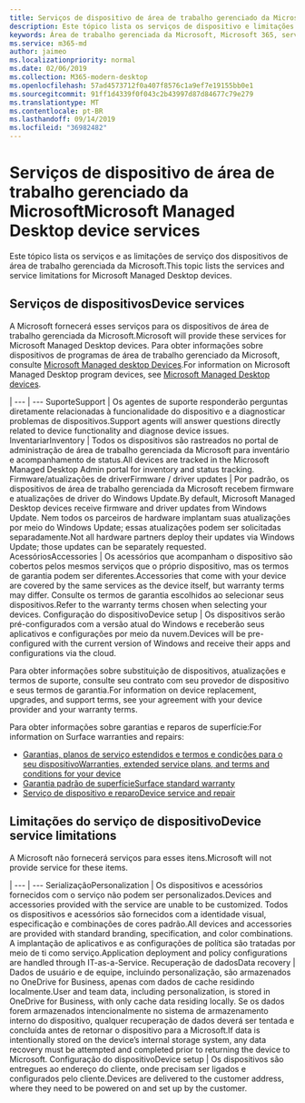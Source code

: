 ```yaml
---
title: Serviços de dispositivo de área de trabalho gerenciado da Microsoft
description: Este tópico lista os serviços de dispositivo e limitações da área de trabalho gerenciada da Microsoft.
keywords: Área de trabalho gerenciada da Microsoft, Microsoft 365, serviço, documentação
ms.service: m365-md
author: jaimeo
ms.localizationpriority: normal
ms.date: 02/06/2019
ms.collection: M365-modern-desktop
ms.openlocfilehash: 57ad4573712f0a407f8576c1a9ef7e19155bb0e1
ms.sourcegitcommit: 91ff1d4339f0f043c2b43997d87d84677c79e279
ms.translationtype: MT
ms.contentlocale: pt-BR
ms.lasthandoff: 09/14/2019
ms.locfileid: "36982482"
---
```

# <a name="microsoft-managed-desktop-device-services"></a><span data-ttu-id="5d45b-104">Serviços de dispositivo de área de trabalho gerenciado da Microsoft</span><span class="sxs-lookup"><span data-stu-id="5d45b-104">Microsoft Managed Desktop device services</span></span>

<span data-ttu-id="5d45b-105">Este tópico lista os serviços e as limitações de serviço dos dispositivos de área de trabalho gerenciada da Microsoft.</span><span class="sxs-lookup"><span data-stu-id="5d45b-105">This topic lists the services and service limitations for Microsoft Managed Desktop devices.</span></span>

## <a name="device-services"></a><span data-ttu-id="5d45b-106">Serviços de dispositivos</span><span class="sxs-lookup"><span data-stu-id="5d45b-106">Device services</span></span>

<span data-ttu-id="5d45b-107">A Microsoft fornecerá esses serviços para os dispositivos de área de trabalho gerenciada da Microsoft.</span><span class="sxs-lookup"><span data-stu-id="5d45b-107">Microsoft will provide these services for Microsoft Managed Desktop devices.</span></span> <span data-ttu-id="5d45b-108">Para obter informações sobre dispositivos de programas de área de trabalho gerenciado da Microsoft, consulte [Microsoft Managed desktop Devices](device-list.md).</span><span class="sxs-lookup"><span data-stu-id="5d45b-108">For information on Microsoft Managed Desktop program devices, see [Microsoft Managed Desktop devices](device-list.md).</span></span>

 | 
 --- | ---
<span data-ttu-id="5d45b-109">Suporte</span><span class="sxs-lookup"><span data-stu-id="5d45b-109">Support</span></span> | <span data-ttu-id="5d45b-110">Os agentes de suporte responderão perguntas diretamente relacionadas à funcionalidade do dispositivo e a diagnosticar problemas de dispositivos.</span><span class="sxs-lookup"><span data-stu-id="5d45b-110">Support agents will answer questions directly related to device functionality and diagnose device issues.</span></span>
<span data-ttu-id="5d45b-111">Inventariar</span><span class="sxs-lookup"><span data-stu-id="5d45b-111">Inventory</span></span> | <span data-ttu-id="5d45b-112">Todos os dispositivos são rastreados no portal de administração de área de trabalho gerenciada da Microsoft para inventário e acompanhamento de status.</span><span class="sxs-lookup"><span data-stu-id="5d45b-112">All devices are tracked in the Microsoft Managed Desktop Admin portal for inventory and status tracking.</span></span>
<span data-ttu-id="5d45b-113">Firmware/atualizações de driver</span><span class="sxs-lookup"><span data-stu-id="5d45b-113">Firmware / driver updates</span></span> | <span data-ttu-id="5d45b-114">Por padrão, os dispositivos de área de trabalho gerenciada da Microsoft recebem firmware e atualizações de driver do Windows Update.</span><span class="sxs-lookup"><span data-stu-id="5d45b-114">By default, Microsoft Managed Desktop devices receive firmware and driver updates from Windows Update.</span></span> <span data-ttu-id="5d45b-115">Nem todos os parceiros de hardware implantam suas atualizações por meio do Windows Update; essas atualizações podem ser solicitadas separadamente.</span><span class="sxs-lookup"><span data-stu-id="5d45b-115">Not all hardware partners deploy their updates via Windows Update; those updates can be separately requested.</span></span>
<span data-ttu-id="5d45b-116">Acessórios</span><span class="sxs-lookup"><span data-stu-id="5d45b-116">Accessories</span></span> | <span data-ttu-id="5d45b-117">Os acessórios que acompanham o dispositivo são cobertos pelos mesmos serviços que o próprio dispositivo, mas os termos de garantia podem ser diferentes.</span><span class="sxs-lookup"><span data-stu-id="5d45b-117">Accessories that come with your device are covered by the same services as the device itself, but warranty terms may differ.</span></span> <span data-ttu-id="5d45b-118">Consulte os termos de garantia escolhidos ao selecionar seus dispositivos.</span><span class="sxs-lookup"><span data-stu-id="5d45b-118">Refer to the warranty terms chosen when selecting your devices.</span></span> 
<span data-ttu-id="5d45b-119">Configuração do dispositivo</span><span class="sxs-lookup"><span data-stu-id="5d45b-119">Device setup</span></span>    | <span data-ttu-id="5d45b-120">Os dispositivos serão pré-configurados com a versão atual do Windows e receberão seus aplicativos e configurações por meio da nuvem.</span><span class="sxs-lookup"><span data-stu-id="5d45b-120">Devices will be pre-configured with the current version of Windows and receive their apps and configurations via the cloud.</span></span> 

<span data-ttu-id="5d45b-121">Para obter informações sobre substituição de dispositivos, atualizações e termos de suporte, consulte seu contrato com seu provedor de dispositivo e seus termos de garantia.</span><span class="sxs-lookup"><span data-stu-id="5d45b-121">For information on device replacement, upgrades, and support terms, see your agreement with your device provider and your warranty terms.</span></span>

<span data-ttu-id="5d45b-122">Para obter informações sobre garantias e reparos de superfície:</span><span class="sxs-lookup"><span data-stu-id="5d45b-122">For information on Surface warranties and repairs:</span></span>
- [<span data-ttu-id="5d45b-123">Garantias, planos de serviço estendidos e termos e condições para o seu dispositivo</span><span class="sxs-lookup"><span data-stu-id="5d45b-123">Warranties, extended service plans, and terms and conditions for your device</span></span>](https://support.microsoft.com/help/4040687/info-about-warranties-extended-service-plans-and-terms-conditions)
- [<span data-ttu-id="5d45b-124">Garantia padrão de superfície</span><span class="sxs-lookup"><span data-stu-id="5d45b-124">Surface standard warranty</span></span>](https://support.microsoft.com/help/4036296)
- [<span data-ttu-id="5d45b-125">Serviço de dispositivo e reparo</span><span class="sxs-lookup"><span data-stu-id="5d45b-125">Device service and repair</span></span>](https://support.microsoft.com/devices)

## <a name="device-service-limitations"></a><span data-ttu-id="5d45b-126">Limitações do serviço de dispositivo</span><span class="sxs-lookup"><span data-stu-id="5d45b-126">Device service limitations</span></span>

<span data-ttu-id="5d45b-127">A Microsoft não fornecerá serviços para esses itens.</span><span class="sxs-lookup"><span data-stu-id="5d45b-127">Microsoft will not provide service for these items.</span></span>

 | 
 --- | ---
<span data-ttu-id="5d45b-128">Serialização</span><span class="sxs-lookup"><span data-stu-id="5d45b-128">Personalization</span></span> | <span data-ttu-id="5d45b-129">Os dispositivos e acessórios fornecidos com o serviço não podem ser personalizados.</span><span class="sxs-lookup"><span data-stu-id="5d45b-129">Devices and accessories provided with the service are unable to be customized.</span></span> <span data-ttu-id="5d45b-130">Todos os dispositivos e acessórios são fornecidos com a identidade visual, especificação e combinações de cores padrão.</span><span class="sxs-lookup"><span data-stu-id="5d45b-130">All devices and accessories are provided with standard branding, specification, and color combinations.</span></span> <span data-ttu-id="5d45b-131">A implantação de aplicativos e as configurações de política são tratadas por meio de ti como serviço.</span><span class="sxs-lookup"><span data-stu-id="5d45b-131">Application deployment and policy configurations are handled through IT-as-a-Service.</span></span>
<span data-ttu-id="5d45b-132">Recuperação de dados</span><span class="sxs-lookup"><span data-stu-id="5d45b-132">Data recovery</span></span> | <span data-ttu-id="5d45b-133">Dados de usuário e de equipe, incluindo personalização, são armazenados no OneDrive for Business, apenas com dados de cache residindo localmente.</span><span class="sxs-lookup"><span data-stu-id="5d45b-133">User and team data, including personalization, is stored in OneDrive for Business, with only cache data residing locally.</span></span> <span data-ttu-id="5d45b-134">Se os dados forem armazenados intencionalmente no sistema de armazenamento interno do dispositivo, qualquer recuperação de dados deverá ser tentada e concluída antes de retornar o dispositivo para a Microsoft.</span><span class="sxs-lookup"><span data-stu-id="5d45b-134">If data is intentionally stored on the device’s internal storage system, any data recovery must be attempted and completed prior to returning the device to Microsoft.</span></span>
<span data-ttu-id="5d45b-135">Configuração do dispositivo</span><span class="sxs-lookup"><span data-stu-id="5d45b-135">Device setup</span></span> | <span data-ttu-id="5d45b-136">Os dispositivos são entregues ao endereço do cliente, onde precisam ser ligados e configurados pelo cliente.</span><span class="sxs-lookup"><span data-stu-id="5d45b-136">Devices are delivered to the customer address, where they need to be powered on and set up by the customer.</span></span>
